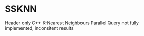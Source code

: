 # SSKNN
Header only C++ K-Nearest Neighbours
Parallel Query not fully implemented, inconsitent results
